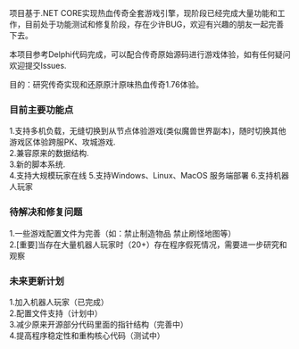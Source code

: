项目基于.NET CORE实现热血传奇全套游戏引擎，现阶段已经完成大量功能和工作，目前处于功能测试和修复阶段，存在少许BUG，欢迎有兴趣的朋友一起完善下去。

本项目参考Delphi代码完成，可以配合传奇原始源码进行游戏体验，如有任何疑问欢迎提交Issues.

目的：研究传奇实现和还原原汁原味热血传奇1.76体验。

### 目前主要功能点
1.支持多机负载，无缝切换到从节点体验游戏(类似魔兽世界副本)，随时切换其他游戏区体验跨服PK、攻城游戏.  
2.兼容原来的数据结构.    
3.新的脚本系统.  
4.支持大规模玩家在线
5.支持Windows、Linux、MacOS 服务端部署
6.支持机器人玩家


### 待解决和修复问题 
1.一些游戏配置文件为完善（如：禁止制造物品 禁止刷怪地图等）  
2.[重要]当存在大量机器人玩家时（20+）存在程序假死情况，需要进一步研究和观察


### 未来更新计划
1.加入机器人玩家（已完成）  
2.配置文件支持（计划中）  
3.减少原来开源部分代码里面的指针结构（完善中）  
4.提高程序稳定性和重构核心代码（测试中）
